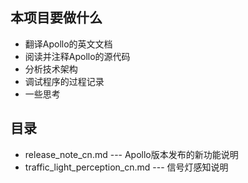 ## 本项目要做什么
* 翻译Apollo的英文文档
* 阅读并注释Apollo的源代码
* 分析技术架构
* 调试程序的过程记录
* 一些思考

## 目录
* release_note_cn.md --- Apollo版本发布的新功能说明
* traffic_light_perception_cn.md --- 信号灯感知说明
